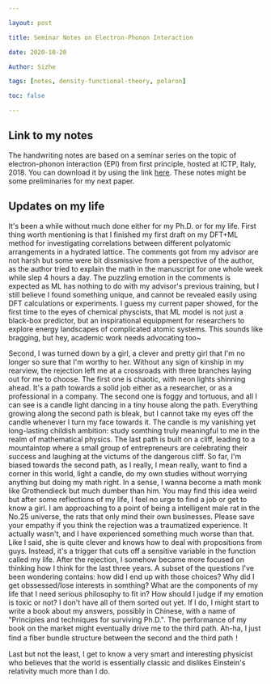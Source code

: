 ```yaml
---

layout: post

title: Seminar Notes on Electron-Phonon Interaction

date: 2020-10-20

Author: Sizhe

tags: [notes, density-functional-theory, polaron]

toc: false

---
```

## Link to my notes
The handwriting notes are based on a seminar series on the topic of electron-phonon interaction (EPI) from first principle, hosted at ICTP, Italy, 2018. You can download it by using the link [here](https://drive.google.com/file/d/1nDtVoIOdJ6E3Ar0jskQhkcvHemC8yCqv/view?usp=sharing). These notes might be some preliminaries for my next paper.<!--more-->

## Updates on my life

It's been a while without much done either for my Ph.D. or for my life. First thing worth mentioning is that I finished my first draft on my DFT+ML method for investigating correlations between different polyatomic arrangements in a hydrated lattice. The comments got from my advisor are not harsh but some were bit dissmissive from a perspective of the author, as the author tried to explain the math in the manuscript for one whole week while slep 4 hours a day. The puzzling emotion in the comments is expected as ML has nothing to do with my advisor's previous training, but I still believe I found something unique, and cannot be revealed easily using DFT calculations or experiments. I guess my current paper showed, for the first time to the eyes of chemical physcists, that ML model is not just a black-box predictor, but an inspirational equippment for researchers to explore energy landscapes of complicated atomic systems. This sounds like bragging, but hey, academic work needs advocating too~ 

Second, I was turned down by a girl, a clever and pretty girl that I'm no longer so sure that I'm worthy to her. Without any sign of kinship in my rearview, the rejection left me at a crossroads with three branches laying out for me to choose. The first one is chaotic, with neon lights shinning ahead. It's a path towards a solid job either as a researcher, or as a professional in a company. The second one is foggy and tortuous, and all I can see is a candle light dancing in a tiny house along the path. Everything growing along the second path is bleak, but I cannot take my eyes off the candle whenever I turn my face towards it. The candle is my vanishing yet long-lasting childish ambition: study somthing truly meaningful to me in the realm of mathematical physics. The last path is built on a cliff, leading to a mountaintop where a small group of entrepreneurs are celebrating their success and laughing at the victums of the dangerous cliff. So far, I'm biased towards the second path, as I really, I mean really, want to find a corner in this world, light a candle, do my own studies without worrying anything but doing my math right. In a sense, I wanna become a math monk like Grothendieck but much dumber than him. You may find this idea weird but after some reflections of my life, I feel no urge to find a job or get to know a girl. I am approaching to a point of being a intelligent male rat in the No.25 universe, the rats that only mind their own businesses. Please save your empathy if you think the rejection was a traumatized experience. It actually wasn't, and I have experienced something much worse than that. Like I said, she is quite clever and knows how to deal with propositions from guys. Instead, it's a trigger that cuts off a sensitive variable in the function called my life. After the rejection, I somehow became more focused on thinking how I think for the last three years. A subset of the questions I've been wondering contains: how did I end up with those choices? Why did I get obssessed/lose interests in somthing? What are the components of my life that I need serious philosophy to fit in? How should I judge if my emotion is toxic or not? I don't have all of them sorted out yet. If I do, I might start to write a book about my answers, possibly in Chinese, with a name of "Principles and techniques for surviving Ph.D.". The performance of my book on the market might eventually drive me to the third path. Ah-ha, I just find a fiber bundle structure between the second and the third path！

Last but not the least, I get to know a very smart and interesting physicist who believes that the world is essentially classic and dislikes Einstein's relativity much more than I do.